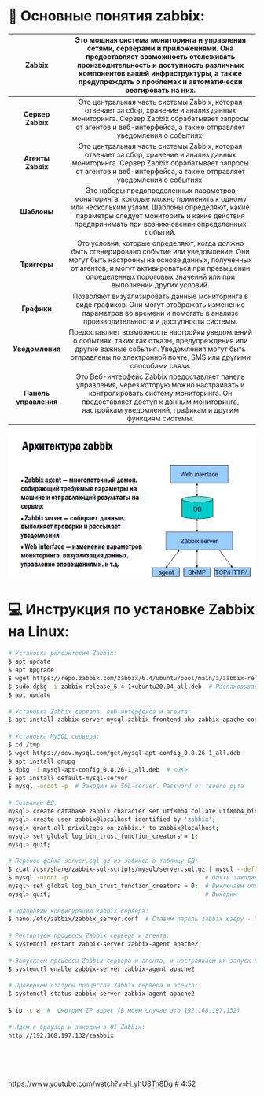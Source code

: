 # :pushpin: Основные понятия zabbix:

| Zabbix | Это мощная система мониторинга и управления сетями, серверами и приложениями. Она предоставляет возможность отслеживать производительность и доступность различных компонентов вашей инфраструктуры, а также предупреждать о проблемах и автоматически реагировать на них. |
| :---: | :---: |
| **Сервер Zabbix** | Это центральная часть системы Zabbix, которая отвечает за сбор, хранение и анализ данных мониторинга. Сервер Zabbix обрабатывает запросы от агентов и веб-интерфейса, а также отправляет уведомления о событиях. |
| **Агенты Zabbix** | Это центральная часть системы Zabbix, которая отвечает за сбор, хранение и анализ данных мониторинга. Сервер Zabbix обрабатывает запросы от агентов и веб-интерфейса, а также отправляет уведомления о событиях. |
| **Шаблоны** | Это наборы предопределенных параметров мониторинга, которые можно применить к одному или нескольким узлам. Шаблоны определяют, какие параметры следует мониторить и какие действия предпринимать при возникновении определенных событий. |
| **Триггеры** | Это условия, которые определяют, когда должно быть сгенерировано событие или уведомление. Они могут быть настроены на основе данных, полученных от агентов, и могут активироваться при превышении определенных пороговых значений или при выполнении других условий. |
| **Графики** | Позволяют визуализировать данные мониторинга в виде графиков. Они могут отображать изменение параметров во времени и помогать в анализе производительности и доступности системы. |
| **Уведомления** | Предоставляет возможность настройки уведомлений о событиях, таких как отказы, предупреждения или другие важные события. Уведомления могут быть отправлены по электронной почте, SMS или другими способами связи. |
| **Панель управления** | Это Веб-интерфейс Zabbix предоставляет панель управления, через которую можно настраивать и контролировать систему мониторинга. Он предоставляет доступ к данным мониторинга, настройкам уведомлений, графикам и другим функциям системы. |

![Screenshot](Zabbix_Architecture.png)

# :computer: Инструкция по установке Zabbix на Linux:

```bash
# Установка репозитория Zabbix:
$ apt update
$ apt upgrade
$ wget https://repo.zabbix.com/zabbix/6.4/ubuntu/pool/main/z/zabbix-release/zabbix-release_6.4-1+ubuntu20.04_all.deb  # Скачивание архива zabbix
$ sudo dpkg -i zabbix-release_6.4-1+ubuntu20.04_all.deb  # Распаковываем из архива
$ apt update

# Установка Zabbix сервера, веб-интерфейса и агента:
$ apt install zabbix-server-mysql zabbix-frontend-php zabbix-apache-conf zabbix-sql-scripts zabbix-agent

# Установка MySQL сервера:
$ cd /tmp
$ wget https://dev.mysql.com/get/mysql-apt-config_0.8.26-1_all.deb
$ apt install gnupg
$ dpkg -i mysql-apt-config_0.8.26-1_all.deb  # <OK>
$ apt install default-mysql-server
$ mysql -uroot -p  # Заходим на SQL-server. Password от твоего рута

# Создание БД:
mysql> create database zabbix character set utf8mb4 collate utf8mb4_bin;  # Создаём БД
mysql> create user zabbix@localhost identified by 'zabbix';               # Создаём пользака и пароль
mysql> grant all privileges on zabbix.* to zabbix@localhost;              # Даём привелегии пользаку
mysql> set global log_bin_trust_function_creators = 1;                    # Включаем опцию логирования
mysql> quit;                                                              # Выходим

# Перенос файла server.sql.gz из забикса в таблицу БД:
$ zcat /usr/share/zabbix-sql-scripts/mysql/server.sql.gz | mysql --default-character-set=utf8mb4 -uzabbix -p zabbix  # Пароль вводим от zabbix
$ mysql -uroot -p                                       # Опять заходим на SQL-server. Password от твоего рута
mysql> set global log_bin_trust_function_creators = 0;  # Выключаем опцию логирования
mysql> quit;                                            # Выходим

# Подправим конфигурацию Zabbix сервера:
$ nano /etc/zabbix/zabbix_server.conf  # Ставим пароль zabbix юзеру - DBPassword=zabbix

# Рестартуем процессы Zabbix сервера и агента:
$ systemctl restart zabbix-server zabbix-agent apache2

# Запускаем процессы Zabbix сервера и агента, и настраиваем их запуск при загрузке ОС:
$ systemctl enable zabbix-server zabbix-agent apache2

# Проверяем статусы процессов Zabbix сервера и агента:
$ systemctl status zabbix-server zabbix-agent apache2

$ ip -c a  #  Смотрим IP адрес (В моём случае это 192.168.197.132)

# Идём в браузер и заходим в UI Zabbix:
http://192.168.197.132/zaabbix






```










https://www.youtube.com/watch?v=H_yhU8Tn8Dg  # 4:52
